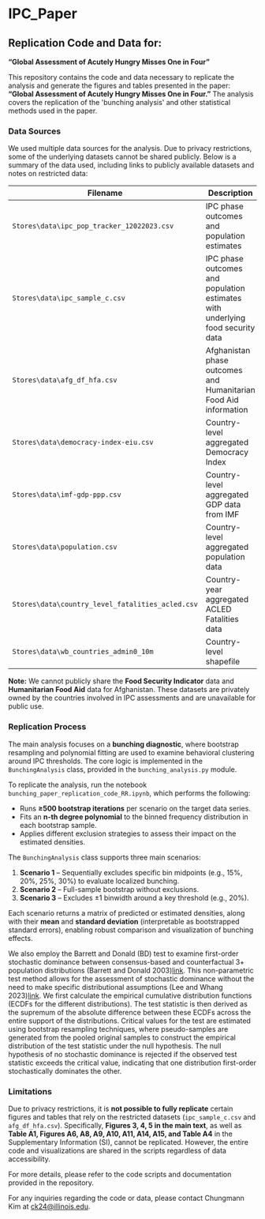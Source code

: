 # IPC_Paper

## Replication Code and Data for:  
**“Global Assessment of Acutely Hungry Misses One in Four”**

This repository contains the code and data necessary to replicate the analysis and generate the figures and tables presented in the paper: **“Global Assessment of Acutely Hungry Misses One in Four.”** The analysis covers the replication of the 'bunching analysis' and other statistical methods used in the paper.

### Data Sources
We used multiple data sources for the analysis. Due to privacy restrictions, some of the underlying datasets cannot be shared publicly. Below is a summary of the data used, including links to publicly available datasets and notes on restricted data:

| **Filename**                                  | **Description**                                                           | **Link**                                                                                               | **Note**                         |
|------------------------------------------------|---------------------------------------------------------------------------|--------------------------------------------------------------------------------------------------------|----------------------------------|
| `Stores\data\ipc_pop_tracker_12022023.csv`     | IPC phase outcomes and population estimates                               | [IPC Population Tracker](https://www.ipcinfo.org/ipc-country-analysis/population-tracking-tool/en/)     | Available for replication        |
| `Stores\data\ipc_sample_c.csv`                 | IPC phase outcomes and population estimates with underlying food security data | -                                                                                                      | Not permitted to share           |
| `Stores\data\afg_df_hfa.csv`                   | Afghanistan phase outcomes and Humanitarian Food Aid information           | -                                                                                                      | Not permitted to share           |
| `Stores\data\democracy-index-eiu.csv`          | Country-level aggregated Democracy Index                                  | [Democracy Index](https://ourworldindata.org/grapher/democracy-index-eiu?tab=table)                     | Available for replication        |
| `Stores\data\imf-gdp-ppp.csv`                  | Country-level aggregated GDP data from IMF                                | [IMF GDP Data](https://www.imf.org/external/datamapper/NGDPDPC@WEO/OEMDC/ADVEC/WEOWORLD/YEM)            | Available for replication        |
| `Stores\data\population.csv`                   | Country-level aggregated population data                                  | [Population Data](https://ourworldindata.org/grapher/population?tab=table&time=2017..latest)            | Available for replication        |
| `Stores\data\country_level_fatalities_acled.csv`| Country-year aggregated ACLED Fatalities data                             | [ACLED Data](https://apidocs.acleddata.com/generalities_section.html)                                   | Available for replication        |
| `Stores\data\wb_countries_admin0_10m`          | Country-level shapefile                                                   | [World Bank Boundaries](https://datacatalog.worldbank.org/search/dataset/0038272/World-Bank-Official-Boundaries) | Available for replication        |

**Note:** We cannot publicly share the **Food Security Indicator** data and **Humanitarian Food Aid** data for Afghanistan. These datasets are privately owned by the countries involved in IPC assessments and are unavailable for public use.

### Replication Process

The main analysis focuses on a **bunching diagnostic**, where bootstrap resampling and polynomial fitting are used to examine behavioral clustering around IPC thresholds. The core logic is implemented in the `BunchingAnalysis` class, provided in the `bunching_analysis.py` module.

To replicate the analysis, run the notebook `bunching_paper_replication_code_RR.ipynb`, which performs the following:

- Runs **≥500 bootstrap iterations** per scenario on the target data series.
- Fits an **n-th degree polynomial** to the binned frequency distribution in each bootstrap sample.
- Applies different exclusion strategies to assess their impact on the estimated densities.

The `BunchingAnalysis` class supports three main scenarios:
1. **Scenario 1** – Sequentially excludes specific bin midpoints (e.g., 15%, 20%, 25%, 30%) to evaluate localized bunching.
2. **Scenario 2** – Full-sample bootstrap without exclusions.
3. **Scenario 3** – Excludes ±1 binwidth around a key threshold (e.g., 20%).

Each scenario returns a matrix of predicted or estimated densities, along with their **mean** and **standard deviation** (interpretable as bootstrapped standard errors), enabling robust comparison and visualization of bunching effects.

We also employ the Barrett and Donald (BD) test to examine first-order stochastic dominance  between consensus-based and counterfactual 3+ population distributions (Barrett and Donald 2003)[link](https://onlinelibrary.wiley.com/doi/abs/10.1111/1468-0262.00390). This non-parametric test method allows for the assessment of stochastic dominance without the need to make specific distributional assumptions (Lee and Whang 2023)[link](https://github.com/lee-kyungho/pysdtest). We first calculate the empirical cumulative distribution functions (ECDFs for the different distributions). The test statistic is then derived as the supremum of the absolute difference between these ECDFs across the entire support of the distributions. Critical values for the test are estimated using bootstrap resampling techniques, where pseudo-samples are generated from the pooled original samples to construct the empirical distribution of the test statistic under the null hypothesis. The null hypothesis of no stochastic dominance is rejected if the observed test statistic exceeds the critical value, indicating that one distribution first-order stochastically dominates the other.

### Limitations
Due to privacy restrictions, it is **not possible to fully replicate** certain figures and tables that rely on the restricted datasets (`ipc_sample_c.csv` and `afg_df_hfa.csv`). Specifically, **Figures 3, 4, 5 in the main text**, as well as **Table A1, Figures A6, A8, A9, A10, A11, A14, A15, and Table A4** in the Supplementary Information (SI), cannot be replicated. However, the entire code and visualizations are shared in the scripts regardless of data accessibility.

For more details, please refer to the code scripts and documentation provided in the repository.

For any inquiries regarding the code or data, please contact Chungmann Kim at ck24@illinois.edu.
